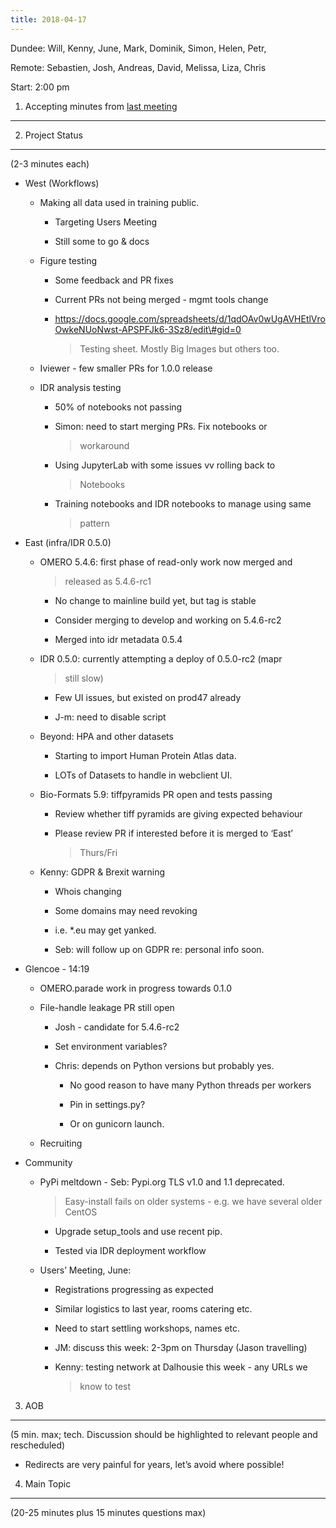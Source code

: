 ```yaml
---
title: 2018-04-17
---
```


Dundee: Will, Kenny, June, Mark, Dominik, Simon, Helen, Petr,

Remote: Sebastien, Josh, Andreas, David, Melissa, Liza, Chris

Start: 2:00 pm

1. Accepting minutes from [<u>last meeting</u>](https://docs.google.com/document/d/1AVvg8kxR9gZc3RPQFPqeF8h01j8W-7risEKuVMEiMUs/edit)
-------------------------------------------------------------------------------------------------------------------------------------

2. Project Status
-----------------

(2-3 minutes each)

-   West (Workflows)

    -   Making all data used in training public.

        -   Targeting Users Meeting

        -   Still some to go & docs

    -   Figure testing

        -   Some feedback and PR fixes

        -   Current PRs not being merged - mgmt tools change

        -   [<u>https://docs.google.com/spreadsheets/d/1qdOAv0wUgAVHEtlVroOwkeNUoNwst-APSPFJk6-3Sz8/edit\#gid=0</u>](https://docs.google.com/spreadsheets/d/1qdOAv0wUgAVHEtlVroOwkeNUoNwst-APSPFJk6-3Sz8/edit#gid=0)
            > Testing sheet. Mostly Big Images but others too.

    -   Iviewer - few smaller PRs for 1.0.0 release

    -   IDR analysis testing

        -   50% of notebooks not passing

        -   Simon: need to start merging PRs. Fix notebooks or
            > workaround

        -   Using JupyterLab with some issues vv rolling back to
            > Notebooks

        -   Training notebooks and IDR notebooks to manage using same
            > pattern

-   East (infra/IDR 0.5.0)

    -   OMERO 5.4.6: first phase of read-only work now merged and
        > released as 5.4.6-rc1

        -   No change to mainline build yet, but tag is stable

        -   Consider merging to develop and working on 5.4.6-rc2

        -   Merged into idr metadata 0.5.4

    -   IDR 0.5.0: currently attempting a deploy of 0.5.0-rc2 (mapr
        > still slow)

        -   Few UI issues, but existed on prod47 already

        -   J-m: need to disable script

    -   Beyond: HPA and other datasets

        -   Starting to import Human Protein Atlas data.

        -   LOTs of Datasets to handle in webclient UI.

    -   Bio-Formats 5.9: tiffpyramids PR open and tests passing

        -   Review whether tiff pyramids are giving expected behaviour

        -   Please review PR if interested before it is merged to ‘East’
            > Thurs/Fri

    -   Kenny: GDPR & Brexit warning

        -   Whois changing

        -   Some domains may need revoking

        -   i.e. \*.eu may get yanked.

        -   Seb: will follow up on GDPR re: personal info soon.

-   Glencoe - 14:19

    -   OMERO.parade work in progress towards 0.1.0

    -   File-handle leakage PR still open

        -   Josh - candidate for 5.4.6-rc2

        -   Set environment variables?

        -   Chris: depends on Python versions but probably yes.

            -   No good reason to have many Python threads per workers

            -   Pin in settings.py?

            -   Or on gunicorn launch.

    -   Recruiting

-   Community

    -   PyPi meltdown - Seb: Pypi.org TLS v1.0 and 1.1 deprecated.
        > Easy-install fails on older systems - e.g. we have several
        > older CentOS

        -   Upgrade setup\_tools and use recent pip.

        -   Tested via IDR deployment workflow

    -   Users’ Meeting, June:

        -   Registrations progressing as expected

        -   Similar logistics to last year, rooms catering etc.

        -   Need to start settling workshops, names etc.

        -   JM: discuss this week: 2-3pm on Thursday (Jason travelling)

        -   Kenny: testing network at Dalhousie this week - any URLs we
            > know to test

3. AOB
------

(5 min. max; tech. Discussion should be highlighted to relevant people
and rescheduled)

-   Redirects are very painful for years, let’s avoid where possible!

4. Main Topic
-------------

(20-25 minutes plus 15 minutes questions max)
